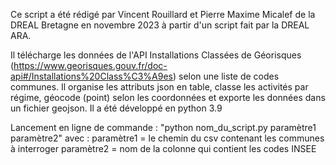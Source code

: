 Ce script a été rédigé par Vincent Rouillard et Pierre Maxime Micalef de la DREAL Bretagne en novembre 2023 à partir d'un script fait par la DREAL ARA.

Il télécharge les données de l'API Installations Classées de Géorisques (https://www.georisques.gouv.fr/doc-api#/Installations%20Class%C3%A9es) selon une liste de codes communes. 
Il organise les attributs json en table, classe les activités par régime, géocode (point) selon les coordonnées et exporte les données dans un fichier geojson.
Il a été développé en python 3.9

Lancement en ligne de commande :
"python nom_du_script.py paramètre1 paramètre2"
avec :
paramètre1 = le chemin du csv contenant les communes à interroger
paramètre2 = nom de la colonne qui contient les codes INSEE
